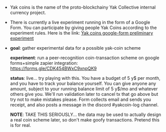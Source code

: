 - Yak coins is the name of the proto-blockchainy Yak Collective internal currency project.
- There is currently a live experiment running in the form of a Google Form. You can participate by giving people Yak Coins according to the experiment rules. Here is the link: [Yak coins google-form preliminary experiment](https://docs.google.com/forms/d/e/1FAIpQLScXiaybr43MHEzqdJ9X8T5n6ECi_39lJWpGjDEwduIY1jY8BA/viewform)
- **goal**: gather experimental data for a possible yak-coin scheme
  
  **experiment**: run a peer-recognition coin-transaction scheme on google forms+simple zapier integration: https://forms.gle/CDK454BWxC9xnpQK9
  
  **status**:  live... try playing with this. You have a budget of 5 y$ per month, and you have to track your balance yourself. You can give anyone any amount, subject to your running balance limit of 5 y$/mo and whatever others give you. We'll run validation later to cancel tx that go above but try not to make mistakes please. Form collects email and sends you receipt, and also posts a message in the discord #yakcoin-log channel. 
  
  **NOTE**: TAKE THIS SERIOUSLY... the data may be used to actually design a real coin scheme later, so don't make goofy transactions. Pretend this is for real.
